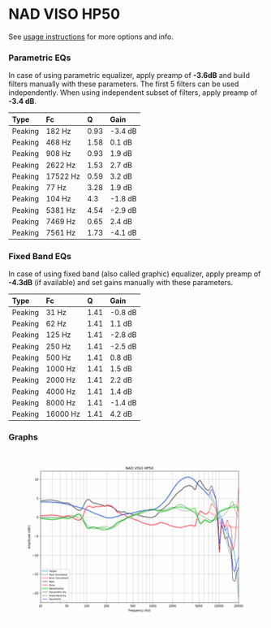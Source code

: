 # NAD VISO HP50
See [usage instructions](https://github.com/jaakkopasanen/AutoEq#usage) for more options and info.

### Parametric EQs
In case of using parametric equalizer, apply preamp of **-3.6dB** and build filters manually
with these parameters. The first 5 filters can be used independently.
When using independent subset of filters, apply preamp of **-3.4 dB**.

| Type    | Fc       |    Q | Gain    |
|:--------|:---------|:-----|:--------|
| Peaking | 182 Hz   | 0.93 | -3.4 dB |
| Peaking | 468 Hz   | 1.58 | 0.1 dB  |
| Peaking | 908 Hz   | 0.93 | 1.9 dB  |
| Peaking | 2622 Hz  | 1.53 | 2.7 dB  |
| Peaking | 17522 Hz | 0.59 | 3.2 dB  |
| Peaking | 77 Hz    | 3.28 | 1.9 dB  |
| Peaking | 104 Hz   | 4.3  | -1.8 dB |
| Peaking | 5381 Hz  | 4.54 | -2.9 dB |
| Peaking | 7469 Hz  | 0.65 | 2.4 dB  |
| Peaking | 7561 Hz  | 1.73 | -4.1 dB |

### Fixed Band EQs
In case of using fixed band (also called graphic) equalizer, apply preamp of **-4.3dB**
(if available) and set gains manually with these parameters.

| Type    | Fc       |    Q | Gain    |
|:--------|:---------|:-----|:--------|
| Peaking | 31 Hz    | 1.41 | -0.8 dB |
| Peaking | 62 Hz    | 1.41 | 1.1 dB  |
| Peaking | 125 Hz   | 1.41 | -2.8 dB |
| Peaking | 250 Hz   | 1.41 | -2.5 dB |
| Peaking | 500 Hz   | 1.41 | 0.8 dB  |
| Peaking | 1000 Hz  | 1.41 | 1.5 dB  |
| Peaking | 2000 Hz  | 1.41 | 2.2 dB  |
| Peaking | 4000 Hz  | 1.41 | 1.4 dB  |
| Peaking | 8000 Hz  | 1.41 | -1.4 dB |
| Peaking | 16000 Hz | 1.41 | 4.2 dB  |

### Graphs
![](./NAD%20VISO%20HP50.png)